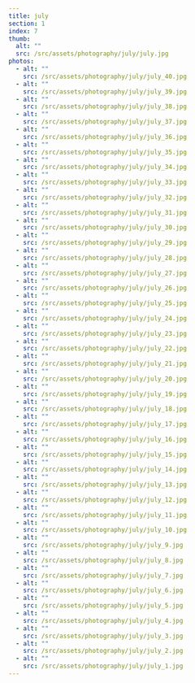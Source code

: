 ```yaml
---
title: july
section: 1
index: 7
thumb:
  alt: ""
  src: /src/assets/photography/july/july.jpg
photos:
  - alt: ""
    src: /src/assets/photography/july/july_40.jpg
  - alt: ""
    src: /src/assets/photography/july/july_39.jpg
  - alt: ""
    src: /src/assets/photography/july/july_38.jpg
  - alt: ""
    src: /src/assets/photography/july/july_37.jpg
  - alt: ""
    src: /src/assets/photography/july/july_36.jpg
  - alt: ""
    src: /src/assets/photography/july/july_35.jpg
  - alt: ""
    src: /src/assets/photography/july/july_34.jpg
  - alt: ""
    src: /src/assets/photography/july/july_33.jpg
  - alt: ""
    src: /src/assets/photography/july/july_32.jpg
  - alt: ""
    src: /src/assets/photography/july/july_31.jpg
  - alt: ""
    src: /src/assets/photography/july/july_30.jpg
  - alt: ""
    src: /src/assets/photography/july/july_29.jpg
  - alt: ""
    src: /src/assets/photography/july/july_28.jpg
  - alt: ""
    src: /src/assets/photography/july/july_27.jpg
  - alt: ""
    src: /src/assets/photography/july/july_26.jpg
  - alt: ""
    src: /src/assets/photography/july/july_25.jpg
  - alt: ""
    src: /src/assets/photography/july/july_24.jpg
  - alt: ""
    src: /src/assets/photography/july/july_23.jpg
  - alt: ""
    src: /src/assets/photography/july/july_22.jpg
  - alt: ""
    src: /src/assets/photography/july/july_21.jpg
  - alt: ""
    src: /src/assets/photography/july/july_20.jpg
  - alt: ""
    src: /src/assets/photography/july/july_19.jpg
  - alt: ""
    src: /src/assets/photography/july/july_18.jpg
  - alt: ""
    src: /src/assets/photography/july/july_17.jpg
  - alt: ""
    src: /src/assets/photography/july/july_16.jpg
  - alt: ""
    src: /src/assets/photography/july/july_15.jpg
  - alt: ""
    src: /src/assets/photography/july/july_14.jpg
  - alt: ""
    src: /src/assets/photography/july/july_13.jpg
  - alt: ""
    src: /src/assets/photography/july/july_12.jpg
  - alt: ""
    src: /src/assets/photography/july/july_11.jpg
  - alt: ""
    src: /src/assets/photography/july/july_10.jpg
  - alt: ""
    src: /src/assets/photography/july/july_9.jpg
  - alt: ""
    src: /src/assets/photography/july/july_8.jpg
  - alt: ""
    src: /src/assets/photography/july/july_7.jpg
  - alt: ""
    src: /src/assets/photography/july/july_6.jpg
  - alt: ""
    src: /src/assets/photography/july/july_5.jpg
  - alt: ""
    src: /src/assets/photography/july/july_4.jpg
  - alt: ""
    src: /src/assets/photography/july/july_3.jpg
  - alt: ""
    src: /src/assets/photography/july/july_2.jpg
  - alt: ""
    src: /src/assets/photography/july/july_1.jpg
---
```

